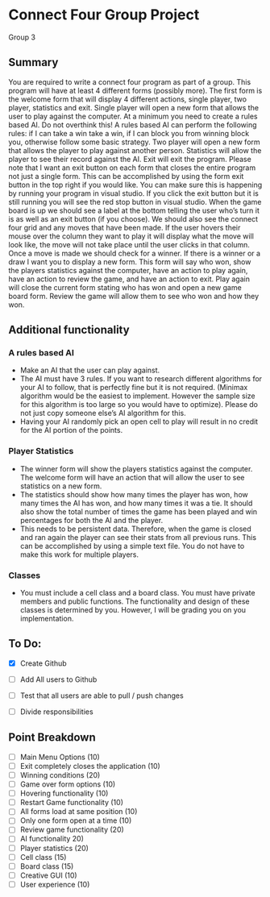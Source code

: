 # Connect Four Group Project
Group 3

## Summary
You are required to write a connect four program as part of a group.  This program will have at least 4 different forms (possibly more).  The first form is the welcome form that will display 4 different actions, single player, two player, statistics and exit.  Single player will open a new form that allows the user to play against the computer.  At a minimum you need to create a rules based AI.  Do not overthink this!  A rules based AI can perform the following rules: if I can take a win take a win, if I can block you from winning block you, otherwise follow some basic strategy.  Two player will open a new form that allows the player to play against another person.  Statistics will allow the player to see their record against the AI.  Exit will exit the program.  Please note that I want an exit button on each form that closes the entire program not just a single form.  This can be accomplished by using the form exit button in the top right if you would like.  You can make sure this is happening by running your program in visual studio.  If you click the exit button but it is still running you will see the red stop button in visual studio.  When the game board is up we should see a label at the bottom telling the user who’s turn it is as well as an exit button (if you choose).  We should also see the connect four grid and any moves that have been made.  If the user hovers their mouse over the column they want to play it will display what the move will look like, the move will not take place until the user clicks in that column.  Once a move is made we should check for a winner.  If there is a winner or a draw I want you to display a new form.  This form will say who won, show the players statistics against the computer, have an action to play again, have an action to review the game, and have an action to exit.  Play again will close the current form stating who has won and open a new game board form.  Review the game will allow them to see who won and how they won.

## Additional functionality
### A rules based AI
- Make an AI that the user can play against.
- The AI must have 3 rules.  If you want to research different algorithms for your AI to follow, that is perfectly fine but it is not required. (Minimax algorithm would be the easiest to implement.  However the sample size for this algorithm is too large so you would have to optimize). Please do not just copy someone else’s AI algorithm for this.
- Having your AI randomly pick an open cell to play will result in no credit for the AI portion of the points.
### Player Statistics
- The winner form will show the players statistics against the computer.  The welcome form will have an action that will allow the user to see statistics on a new form.
- The statistics should show how many times the player has won, how many times the AI has won, and how many times it was a tie.  It should also show the total number of times the game has been played and win percentages for both the AI and the player.
- This needs to be persistent data.  Therefore, when the game is closed and ran again the player can see their stats from all previous runs.  This can be accomplished by using a simple text file.  You do not have to make this work for multiple players. 
### Classes
- You must include a cell class and a board class.  You must have private members and public functions.  The functionality and design of these classes is determined by you.  However, I will be grading you on you implementation.


## To Do:
- [x] Create Github
- [ ] Add All users to Github
- [ ] Test that all users are able to pull / push changes
- [ ] Divide responsibilities


## Point Breakdown
- [ ] Main Menu Options (10)
- [ ] Exit completely closes the application (10)
- [ ] Winning conditions (20)
- [ ] Game over form options (10)
- [ ] Hovering functionality (10)
- [ ] Restart Game functionality (10)
- [ ] All forms load at same position (10)
- [ ] Only one form open at a time (10)
- [ ] Review game functionality (20)
- [ ] AI functionality 20)
- [ ] Player statistics (20)
- [ ] Cell class (15)
- [ ] Board class (15)
- [ ] Creative GUI (10)
- [ ] User experience (10)
